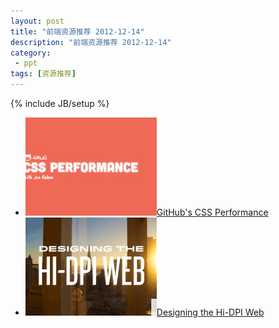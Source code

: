 ```yaml
---
layout: post
title: "前端资源推荐 2012-12-14"
description: "前端资源推荐 2012-12-14"
category:
 - ppt
tags: [资源推荐]
---
```

{% include JB/setup %}

<ul class="nlist">		
	<li class="pitem"><a href="https://speakerdeck.com/jonrohan/githubs-css-performance" target="_blank"><img src="/content/20121213/s1.png" alt="" />GitHub's CSS Performance</a></li>
	<li class="pitem"><a href="https://speakerdeck.com/ddemaree/designing-the-hi-dpi-web" target="_blank"><img src="/content/20121213/s2.png" alt="" />Designing the Hi-DPI Web</a></li>
</ul>